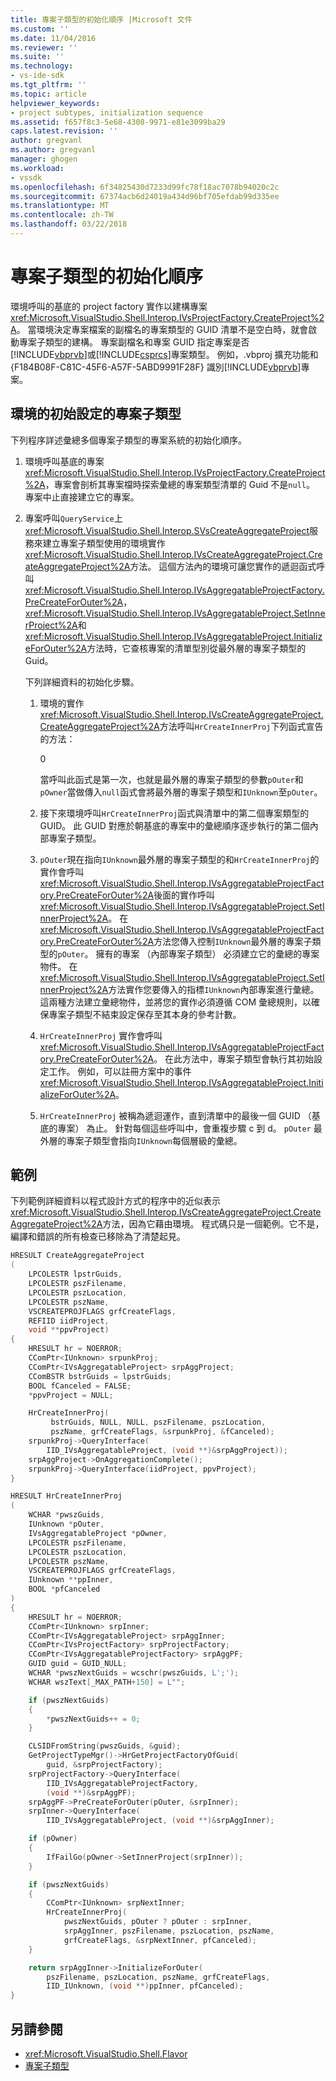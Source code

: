 ```yaml
---
title: 專案子類型的初始化順序 |Microsoft 文件
ms.custom: ''
ms.date: 11/04/2016
ms.reviewer: ''
ms.suite: ''
ms.technology:
- vs-ide-sdk
ms.tgt_pltfrm: ''
ms.topic: article
helpviewer_keywords:
- project subtypes, initialization sequence
ms.assetid: f657f8c3-5e68-4308-9971-e81e3099ba29
caps.latest.revision: ''
author: gregvanl
ms.author: gregvanl
manager: ghogen
ms.workload:
- vssdk
ms.openlocfilehash: 6f34825430d7233d99fc78f18ac7078b94020c2c
ms.sourcegitcommit: 67374acb6d24019a434d96bf705efdab99d335ee
ms.translationtype: MT
ms.contentlocale: zh-TW
ms.lasthandoff: 03/22/2018
---
```

# <a name="initialization-sequence-of-project-subtypes"></a>專案子類型的初始化順序
環境呼叫的基底的 project factory 實作以建構專案<xref:Microsoft.VisualStudio.Shell.Interop.IVsProjectFactory.CreateProject%2A>。 當環境決定專案檔案的副檔名的專案類型的 GUID 清單不是空白時，就會啟動專案子類型的建構。 專案副檔名和專案 GUID 指定專案是否[!INCLUDE[vbprvb](../../code-quality/includes/vbprvb_md.md)]或[!INCLUDE[csprcs](../../data-tools/includes/csprcs_md.md)]專案類型。 例如，.vbproj 擴充功能和 {F184B08F-C81C-45F6-A57F-5ABD9991F28F} 識別[!INCLUDE[vbprvb](../../code-quality/includes/vbprvb_md.md)]專案。

## <a name="environments-initialization-of-project-subtypes"></a>環境的初始設定的專案子類型
 下列程序詳述彙總多個專案子類型的專案系統的初始化順序。

1.  環境呼叫基底的專案<xref:Microsoft.VisualStudio.Shell.Interop.IVsProjectFactory.CreateProject%2A>，專案會剖析其專案檔時探索彙總的專案類型清單的 Guid 不是`null`。 專案中止直接建立它的專案。

2.  專案呼叫`QueryService`上<xref:Microsoft.VisualStudio.Shell.Interop.SVsCreateAggregateProject>服務來建立專案子類型使用的環境實作<xref:Microsoft.VisualStudio.Shell.Interop.IVsCreateAggregateProject.CreateAggregateProject%2A>方法。 這個方法內的環境可讓您實作的遞迴函式呼叫<xref:Microsoft.VisualStudio.Shell.Interop.IVsAggregatableProjectFactory.PreCreateForOuter%2A>，<xref:Microsoft.VisualStudio.Shell.Interop.IVsAggregatableProject.SetInnerProject%2A>和<xref:Microsoft.VisualStudio.Shell.Interop.IVsAggregatableProject.InitializeForOuter%2A>方法時，它查核專案的清單型別從最外層的專案子類型的 Guid。

     下列詳細資料的初始化步驟。

    1.  環境的實作<xref:Microsoft.VisualStudio.Shell.Interop.IVsCreateAggregateProject.CreateAggregateProject%2A>方法呼叫`HrCreateInnerProj`下列函式宣告的方法：

         <CodeContentPlaceHolder>0</CodeContentPlaceHolder>

         當呼叫此函式是第一次，也就是最外層的專案子類型的參數`pOuter`和`pOwner`當做傳入`null`函式會將最外層的專案子類型和`IUnknown`至`pOuter`。

    2.  接下來環境呼叫`HrCreateInnerProj`函式與清單中的第二個專案類型的 GUID。 此 GUID 對應於朝基底的專案中的彙總順序逐步執行的第二個內部專案子類型。

    3.  `pOuter`現在指向`IUnknown`最外層的專案子類型的和`HrCreateInnerProj`的實作會呼叫<xref:Microsoft.VisualStudio.Shell.Interop.IVsAggregatableProjectFactory.PreCreateForOuter%2A>後面的實作呼叫<xref:Microsoft.VisualStudio.Shell.Interop.IVsAggregatableProject.SetInnerProject%2A>。 在<xref:Microsoft.VisualStudio.Shell.Interop.IVsAggregatableProjectFactory.PreCreateForOuter%2A>方法您傳入控制`IUnknown`最外層的專案子類型的`pOuter`。 擁有的專案 （內部專案子類型） 必須建立它的彙總的專案物件。 在<xref:Microsoft.VisualStudio.Shell.Interop.IVsAggregatableProject.SetInnerProject%2A>方法實作您要傳入的指標`IUnknown`內部專案進行彙總。 這兩種方法建立彙總物件，並將您的實作必須遵循 COM 彙總規則，以確保專案子類型不結束設定保存至其本身的參考計數。

    4.  `HrCreateInnerProj` 實作會呼叫<xref:Microsoft.VisualStudio.Shell.Interop.IVsAggregatableProjectFactory.PreCreateForOuter%2A>。 在此方法中，專案子類型會執行其初始設定工作。 例如，可以註冊方案中的事件<xref:Microsoft.VisualStudio.Shell.Interop.IVsAggregatableProject.InitializeForOuter%2A>。

    5.  `HrCreateInnerProj` 被稱為遞迴運作，直到清單中的最後一個 GUID （基底的專案） 為止。 針對每個這些呼叫中，會重複步驟 c 到 d。 `pOuter` 最外層的專案子類型會指向`IUnknown`每個層級的彙總。

## <a name="example"></a>範例

下列範例詳細資料以程式設計方式的程序中的近似表示<xref:Microsoft.VisualStudio.Shell.Interop.IVsCreateAggregateProject.CreateAggregateProject%2A>方法，因為它藉由環境。 程式碼只是一個範例。它不是，編譯和錯誤的所有檢查已移除為了清楚起見。

```cpp
HRESULT CreateAggregateProject
(
    LPCOLESTR lpstrGuids,
    LPCOLESTR pszFilename,
    LPCOLESTR pszLocation,
    LPCOLESTR pszName,
    VSCREATEPROJFLAGS grfCreateFlags,
    REFIID iidProject,
    void **ppvProject)
{
    HRESULT hr = NOERROR;
    CComPtr<IUnknown> srpunkProj;
    CComPtr<IVsAggregatableProject> srpAggProject;
    CComBSTR bstrGuids = lpstrGuids;
    BOOL fCanceled = FALSE;
    *ppvProject = NULL;

    HrCreateInnerProj(
         bstrGuids, NULL, NULL, pszFilename, pszLocation,
         pszName, grfCreateFlags, &srpunkProj, &fCanceled);
    srpunkProj->QueryInterface(
        IID_IVsAggregatableProject, (void **)&srpAggProject));
    srpAggProject->OnAggregationComplete();
    srpunkProj->QueryInterface(iidProject, ppvProject);
}

HRESULT HrCreateInnerProj
(
    WCHAR *pwszGuids,
    IUnknown *pOuter,
    IVsAggregatableProject *pOwner,
    LPCOLESTR pszFilename,
    LPCOLESTR pszLocation,
    LPCOLESTR pszName,
    VSCREATEPROJFLAGS grfCreateFlags,
    IUnknown **ppInner,
    BOOL *pfCanceled
)
{
    HRESULT hr = NOERROR;
    CComPtr<IUnknown> srpInner;
    CComPtr<IVsAggregatableProject> srpAggInner;
    CComPtr<IVsProjectFactory> srpProjectFactory;
    CComPtr<IVsAggregatableProjectFactory> srpAggPF;
    GUID guid = GUID_NULL;
    WCHAR *pwszNextGuids = wcschr(pwszGuids, L';');
    WCHAR wszText[_MAX_PATH+150] = L"";

    if (pwszNextGuids)
    {
        *pwszNextGuids++ = 0;
    }

    CLSIDFromString(pwszGuids, &guid);
    GetProjectTypeMgr()->HrGetProjectFactoryOfGuid(
        guid, &srpProjectFactory);
    srpProjectFactory->QueryInterface(
        IID_IVsAggregatableProjectFactory,
        (void **)&srpAggPF);
    srpAggPF->PreCreateForOuter(pOuter, &srpInner);
    srpInner->QueryInterface(
        IID_IVsAggregatableProject, (void **)&srpAggInner);

    if (pOwner)
    {
        IfFailGo(pOwner->SetInnerProject(srpInner));
    }

    if (pwszNextGuids)
    {
        CComPtr<IUnknown> srpNextInner;
        HrCreateInnerProj(
            pwszNextGuids, pOuter ? pOuter : srpInner,
            srpAggInner, pszFilename, pszLocation, pszName,
            grfCreateFlags, &srpNextInner, pfCanceled);
    }

    return srpAggInner->InitializeForOuter(
        pszFilename, pszLocation, pszName, grfCreateFlags,
        IID_IUnknown, (void **)ppInner, pfCanceled);
}
```

## <a name="see-also"></a>另請參閱

- <xref:Microsoft.VisualStudio.Shell.Flavor>
- [專案子類型](../../extensibility/internals/project-subtypes.md)